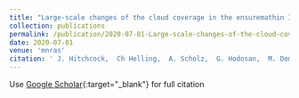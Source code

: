 ```yaml
---
title: "Large-scale changes of the cloud coverage in the ensuremathin Indi Ba and Bb system"
collection: publications
permalink: /publication/2020-07-01-Large-scale-changes-of-the-cloud-coverage-in-the-ensuremathin-Indi-Ba-and-Bb-system
date: 2020-07-01
venue: 'mnras'
citation: ' J. Hitchcock,  Ch Helling,  A. Scholz,  G. Hodosan,  M. Dominik,  M. Hundertmark,  U. Jørgensen,  P. Longa-Peña,  S. Sajadian,  J. Skottfelt,  C. Snodgrass,  V. Bozza,  M. Burgdorf,  J. Campbell-White,  Roberto Figuera Jaimes,  Y. Fujii,  L. Haikala,  T. Henning,  T. Hinse,  S. Lowry,  L. Mancini,  S. Rahvar,  M. Rabus,  J. Southworth,  C. von Essen, &quot;Large-scale changes of the cloud coverage in the ensuremathin Indi Ba and Bb system.&quot; mnras, 2020.'
---
```

Use [Google Scholar](https://scholar.google.com/scholar?q=Large+scale+changes+of+the+cloud+coverage+in+the+ensuremathin+Indi+Ba+and+Bb+system){:target="_blank"} for full citation